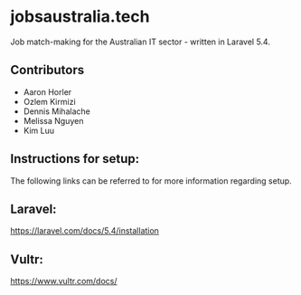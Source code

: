 # jobsaustralia.tech

Job match-making for the Australian IT sector - written in Laravel 5.4.

## Contributors

* Aaron Horler
* Ozlem Kirmizi
* Dennis Mihalache
* Melissa Nguyen
* Kim Luu

## Instructions for setup:

The following links can be referred to for more information regarding setup.

## Laravel:

https://laravel.com/docs/5.4/installation

## Vultr:

https://www.vultr.com/docs/
